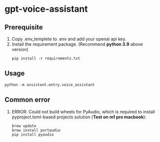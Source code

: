 # gpt-voice-assistant

## Prerequisite
1. Copy .env_templete to .env and add your openai api key.
2. Install the requirement package. (Recommend **python 3.9** above version)
    ```
    pip install -r requirements.txt
    ```
## Usage
```{bash}
python -m assistant.entry.voice_assistant
```
## Common error
1. ERROR: Could not build wheels for PyAudio, which is required to install pyproject.toml-based projects
solution (**Test on m1 pro macbook**):
    ```
    brew update
    brew install portaudio
    pip install pyaudio
    ```